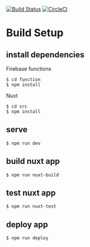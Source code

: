 [![Build Status](https://travis-ci.org/0x5050/budget.svg?branch=master)](https://travis-ci.org/0x5050/budget)
[![CircleCI](https://circleci.com/gh/0x5050/budget/tree/master.svg?style=svg)](https://circleci.com/gh/0x5050/budget/tree/master)

# Build Setup

## install dependencies
Firebase functions
```
$ cd function
$ npm install
```

Nuxt
```
$ cd src
$ npm install
```

## serve
```
$ npm run dev
```

## build nuxt app
```
$ npm run nuxt-build
```

## test nuxt app
```
$ npm run nuxt-test
```

## deploy app
```
$ npm run deploy
```

